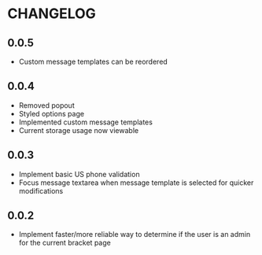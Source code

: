 CHANGELOG
=========

0.0.5
-----

* Custom message templates can be reordered

0.0.4
-----

* Removed popout
* Styled options page
* Implemented custom message templates
* Current storage usage now viewable

0.0.3
-----

* Implement basic US phone validation
* Focus message textarea when message template is selected for quicker
modifications

0.0.2
-----

* Implement faster/more reliable way to determine if the user is an admin for
the current bracket page
